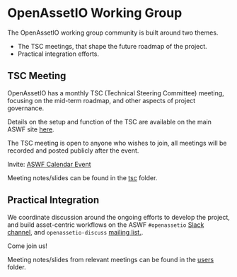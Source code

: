 # OpenAssetIO Working Group

The OpenAssetIO working group community is built around two themes.

- The TSC meetings, that shape the future roadmap of the project.
- Practical integration efforts.

## TSC Meeting

OpenAssetIO has a monthly TSC (Technical Steering Committee) meeting,
focusing on the mid-term roadmap, and other aspects of project
governance.

Details on the setup and function of the TSC are available on the main
ASWF site [here](https://tac.aswf.io/process/tsc_faq.html).

The TSC meeting is open to anyone who wishes to join, all meetings will
be recorded and posted publicly after the event.

Invite:
[ASWF Calendar Event](https://zoom-lfx.platform.linuxfoundation.org/meeting/93424547098)

Meeting notes/slides can be found in the [tsc](./tsc) folder.

## Practical Integration

We coordinate discussion around the ongoing efforts to develop the
project, and build asset-centric workflows on the ASWF
`#openassetio` [Slack channel](https://academysoftwarefdn.slack.com/archives/C03Q36QS8N4),
and `openassetio-discuss` [mailing list.](https://lists.aswf.io/g/openassetio-discussion/topics).

Come join us!

Meeting notes/slides from relevant meetings can be found in the
[users](./users) folder.
